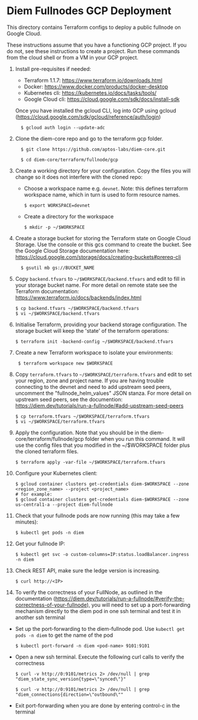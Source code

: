 Diem Fullnodes GCP Deployment
==============================

This directory contains Terraform configs to deploy a public fullnode on Google Cloud.

These instructions assume that you have a functioning GCP project.  If you do not, see these instructions to create a project.  Run these commands from the cloud shell or from a VM in your GCP project.  


1. Install pre-requisites if needed:

   * Terraform 1.1.7: https://www.terraform.io/downloads.html
   * Docker: https://www.docker.com/products/docker-desktop
   * Kubernetes cli: https://kubernetes.io/docs/tasks/tools/
   * Google Cloud cli: https://cloud.google.com/sdk/docs/install-sdk

   Once you have installed the gcloud CLI, log into GCP using gcloud (https://cloud.google.com/sdk/gcloud/reference/auth/login)

         $ gcloud auth login --update-adc


2. Clone the diem-core repo and go to the terraform gcp folder.

         $ git clone https://github.com/aptos-labs/diem-core.git

         $ cd diem-core/terraform/fullnode/gcp

3. Create a working directory for your configuration.  Copy the files you will change so it does not interfere with the cloned repo:

   * Choose a workspace name e.g. `devnet`. Note: this defines terraform workspace name, which in turn is used to form resource names.

         $ export WORKSPACE=devnet

   * Create a directory for the workspace

         $ mkdir -p ~/$WORKSPACE

4. Create a storage bucket for storing the Terraform state on Google Cloud Storage.  Use the console or this gcs command to create the bucket.  See the Google Cloud Storage documentation here: https://cloud.google.com/storage/docs/creating-buckets#prereq-cli

         $ gsutil mb gs://BUCKET_NAME

5. Copy `backend.tfvars` to `~/$WORKSPACE/backend.tfvars` and edit to fill in your storage bucket name. For more detail on remote state see the Terraform documentation: https://www.terraform.io/docs/backends/index.html

       $ cp backend.tfvars ~/$WORKSPACE/backend.tfvars
       $ vi ~/$WORKSPACE/backend.tfvars

6. Initialise Terraform, providing your backend storage configuration.  The storage bucket will keep the 'state' of the terraform operations:

       $ terraform init -backend-config ~/$WORKSPACE/backend.tfvars

7. Create a new Terraform workspace to isolate your environments:

        $ terraform workspace new $WORKSPACE

8. Copy `terraform.tfvars` to `~/$WORKSPACE/terraform.tfvars` and edit to set your region, zone and project name.  If you are having trouble connecting to the devnet and need to add upstream seed peers, uncomment the "fullnode_helm_values" JSON stanza.  For more detail on upstream seed peers, see the documention: https://diem.dev/tutorials/run-a-fullnode/#add-upstream-seed-peers

       $ cp terraform.tfvars ~/$WORKSPACE/terraform.tfvars
       $ vi ~/$WORKSPACE/terraform.tfvars

9. Apply the configuration.  Note that you should be in the diem-core/terraform/fullnode/gcp folder when you run this command.  It will use the  config files that you modified in the ~/$WORKSPACE folder plus the cloned terraform files.

       $ terraform apply -var-file ~/$WORKSPACE/terraform.tfvars

10. Configure your Kubernetes client:

        $ gcloud container clusters get-credentials diem-$WORKSPACE --zone <region_zone_name> --project <project_name>
        # for example:
        $ gcloud container clusters get-credentials diem-$WORKSPACE --zone us-central1-a --project diem-fullnode

11. Check that your fullnode pods are now running (this may take a few minutes):

        $ kubectl get pods -n diem

12. Get your fullnode IP:

        $ kubectl get svc -o custom-columns=IP:status.loadBalancer.ingress -n diem

13. Check REST API, make sure the ledge version is increasing.

        $ curl http://<IP>

14. To verify the correctness of your FullNode, as outlined in the documentation (https://diem.dev/tutorials/run-a-fullnode/#verify-the-correctness-of-your-fullnode), you will need to set up a port-forwarding mechanism directly to the diem pod in one ssh terminal and test it in another ssh terminal

   * Set up the port-forwarding to the diem-fullnode pod.  Use `kubectl get pods -n diem` to get the name of the pod

         $ kubectl port-forward -n diem <pod-name> 9101:9101

   * Open a new ssh terminal.  Execute the following curl calls to verify the correctness

         $ curl -v http://0:9101/metrics 2> /dev/null | grep "diem_state_sync_version{type=\"synced\"}"

         $ curl -v http://0:9101/metrics 2> /dev/null | grep "diem_connections{direction=\"outbound\""

   * Exit port-forwarding when you are done by entering control-c in the terminal


